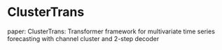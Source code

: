 # ClusterTrans
paper:   ClusterTrans: Transformer framework for multivariate time series forecasting with channel cluster and 2-step decoder
